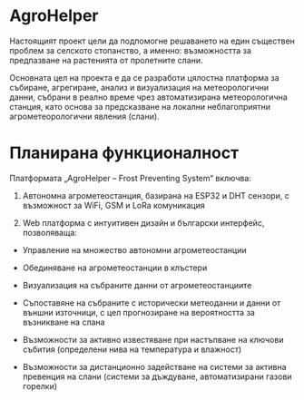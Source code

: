 # AgroHelper

Настоящият проект цели да подпомогне решаването на един съществен проблем за селското стопанство, а именно: възможността за предпазване на растенията от пролетните слани.

Основната цел на проекта е да се разработи цялостна платформа за събиране, агрегиране, анализ и визуализация на метеорологични данни, събрани в реално време чрез автоматизирана метеорологична станция, като основа за предсказване на локални неблагоприятни агрометеорологични явления (слани).


# Планирана функционалност

Платформата „AgroHelper – Frost Preventing System“ включва: <br>

1. Автономна агрометеостанция, базирана на ESP32 и DHT сензори, с възможност за WiFi, GSM и LoRa комуникация <br>

2. Web платформа с интуитивен дизайн и български интерфейс, позволяваща: <br>

- Управление на множество автономни агрометеостанции <br>

- Обединяване на агрометеостанции в клъстери <br>

- Визуализация на събраните данни от агрометеостанциите <br>

- Съпоставяне на събраните с исторически метеоданни и данни от външни източници, с цел прогнозиране на вероятността за възникване на слана <br>

- Възможности за активно известяване при настъпване на ключови събития (определени нива на температура и влажност) <br>

- Възможности за дистанционно задействане на системи за активна превенция на слани (системи за дъждуване, автоматизирани газови горелки)

